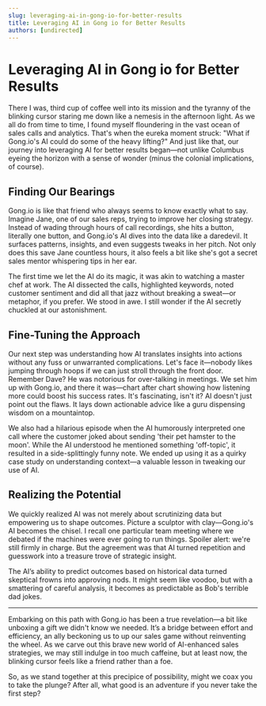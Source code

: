 ```yaml
---
slug: leveraging-ai-in-gong-io-for-better-results
title: Leveraging AI in Gong io for Better Results
authors: [undirected]
---
```


# Leveraging AI in Gong io for Better Results

There I was, third cup of coffee well into its mission and the tyranny of the blinking cursor staring me down like a nemesis in the afternoon light. As we all do from time to time, I found myself floundering in the vast ocean of sales calls and analytics. That's when the eureka moment struck: "What if Gong.io's AI could do some of the heavy lifting?" And just like that, our journey into leveraging AI for better results began—not unlike Columbus eyeing the horizon with a sense of wonder (minus the colonial implications, of course).

## Finding Our Bearings

Gong.io is like that friend who always seems to know exactly what to say. Imagine Jane, one of our sales reps, trying to improve her closing strategy. Instead of wading through hours of call recordings, she hits a button, literally one button, and Gong.io's AI dives into the data like a daredevil. It surfaces patterns, insights, and even suggests tweaks in her pitch. Not only does this save Jane countless hours, it also feels a bit like she's got a secret sales mentor whispering tips in her ear.

The first time we let the AI do its magic, it was akin to watching a master chef at work. The AI dissected the calls, highlighted keywords, noted customer sentiment and did all that jazz without breaking a sweat—or metaphor, if you prefer. We stood in awe. I still wonder if the AI secretly chuckled at our astonishment.

## Fine-Tuning the Approach

Our next step was understanding how AI translates insights into actions without any fuss or unwarranted complications. Let's face it—nobody likes jumping through hoops if we can just stroll through the front door. Remember Dave? He was notorious for over-talking in meetings. We set him up with Gong.io, and there it was—chart after chart showing how listening more could boost his success rates. It's fascinating, isn't it? AI doesn't just point out the flaws. It lays down actionable advice like a guru dispensing wisdom on a mountaintop.

We also had a hilarious episode when the AI humorously interpreted one call where the customer joked about sending 'their pet hamster to the moon'. While the AI understood he mentioned something 'off-topic', it resulted in a side-splittingly funny note. We ended up using it as a quirky case study on understanding context—a valuable lesson in tweaking our use of AI.

## Realizing the Potential

We quickly realized AI was not merely about scrutinizing data but empowering us to shape outcomes. Picture a sculptor with clay—Gong.io's AI becomes the chisel. I recall one particular team meeting where we debated if the machines were ever going to run things. Spoiler alert: we're still firmly in charge. But the agreement was that AI turned repetition and guesswork into a treasure trove of strategic insight.

The AI’s ability to predict outcomes based on historical data turned skeptical frowns into approving nods. It might seem like voodoo, but with a smattering of careful analysis, it becomes as predictable as Bob's terrible dad jokes.

---

Embarking on this path with Gong.io has been a true revelation—a bit like unboxing a gift we didn't know we needed. It’s a bridge between effort and efficiency, an ally beckoning us to up our sales game without reinventing the wheel. As we carve out this brave new world of AI-enhanced sales strategies, we may still indulge in too much caffeine, but at least now, the blinking cursor feels like a friend rather than a foe. 

So, as we stand together at this precipice of possibility, might we coax you to take the plunge? After all, what good is an adventure if you never take the first step?